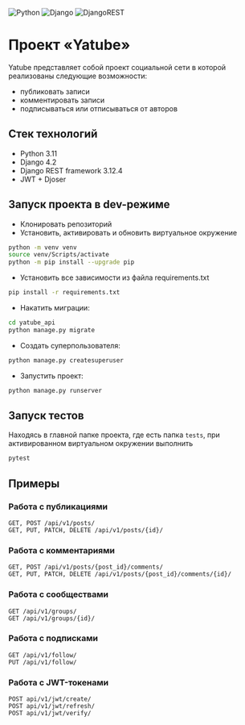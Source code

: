 ![Python](https://img.shields.io/badge/python-3670A0?style=for-the-badge&logo=python&logoColor=ffdd54) ![Django](https://img.shields.io/badge/django-%23092E20.svg?style=for-the-badge&logo=django&logoColor=white) ![DjangoREST](https://img.shields.io/badge/DJANGO-REST-ff1709?style=for-the-badge&logo=django&logoColor=white&color=ff1709&labelColor=gray) 



# Проект «Yatube»

Yatube представляет собой проект социальной сети в которой реализованы следующие возможности: 
- публиковать записи
- комментировать записи
- подписываться или отписываться от авторов

## Стек технологий

- Python 3.11
- Django 4.2
- Django REST framework 3.12.4
- JWT + Djoser

## Запуск проекта в dev-режиме

- Клонировать репозиторий
- Установить, активировать и обновить виртуальное окружение

```bash
python -m venv venv
source venv/Scripts/activate
python -m pip install --upgrade pip
```

- Установить все зависимости из файла requirements.txt

```bash
pip install -r requirements.txt
```

- Накатить миграции:

```bash
cd yatube_api
python manage.py migrate
```

- Создать суперпользователя:

```bash
python manage.py createsuperuser
```

- Запустить проект:

```bash
python manage.py runserver
```

## Запуск тестов

Находясь в главной папке проекта, где есть папка  `tests`, при активированном виртуальном окружении выполнить 

```bash
pytest
```

## Примеры


### Работа с публикациями

```
GET, POST /api/v1/posts/
GET, PUT, PATCH, DELETE /api/v1/posts/{id}/
```


### Работа с комментариями

```
GET, POST /api/v1/posts/{post_id}/comments/
GET, PUT, PATCH, DELETE /api/v1/posts/{post_id}/comments/{id}/
```

### Работа с сообществами

```
GET /api/v1/groups/
GET /api/v1/groups/{id}/
```

### Работа с подписками

```
GET /api/v1/follow/
PUT /api/v1/follow/
```

### Работа с JWT-токенами

```
POST api/v1/jwt/create/
POST api/v1/jwt/refresh/
POST api/v1/jwt/verify/
```
